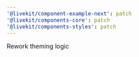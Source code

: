 ```yaml
---
'@livekit/component-example-next': patch
'@livekit/components-core': patch
'@livekit/components-styles': patch
---
```


Rework theming logic
